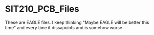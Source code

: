 # SIT210_PCB_Files

These are EAGLE files.
I keep thinking "Maybe EAGLE will be better this time" and every time it dissapoints and is somehow worse.
